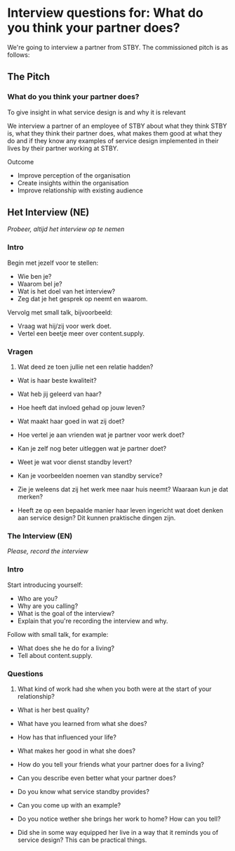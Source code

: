 # Interview questions for: What do you think your partner does?

We're going to interview a partner from STBY. The commissioned pitch is as follows:

## The Pitch

### What do you think your partner does?

To give insight in what service design is and why it is relevant

We interview a partner of an employee of STBY about what they think STBY is, what they think their partner does, what makes them good at what they do and if they know any examples of service design implemented in their lives by their partner working at STBY.


Outcome
* Improve perception of the organisation
* Create insights within the organisation
* Improve relationship with existing audience

## Het Interview (NE)

*Probeer, altijd het interview op te nemen*

### Intro

Begin met jezelf voor te stellen:

* Wie ben je?
* Waarom bel je?
* Wat is het doel van het interview?
* Zeg dat je het gesprek op neemt en waarom.

Vervolg met small talk, bijvoorbeeld:

* Vraag wat hij/zij voor werk doet.
* Vertel een beetje meer over content.supply.

### Vragen 

1. Wat deed ze toen jullie net een relatie hadden?

* Wat is haar beste kwaliteit?

* Wat heb jij geleerd van haar?

* Hoe heeft dat invloed gehad op jouw leven?

* Wat maakt haar goed in wat zij doet?

* Hoe vertel je aan vrienden wat je partner voor werk doet?

* Kan je zelf nog beter uitleggen wat je partner doet?

* Weet je wat voor dienst standby levert?

* Kan je voorbeelden noemen van standby service?

* Zie je weleens dat zij het werk mee naar huis neemt? Waaraan kun je dat merken?

* Heeft ze op een bepaalde manier haar leven ingericht wat doet denken aan service design? Dit kunnen praktische dingen zijn.

### The Interview (EN)

*Please, record the interview*

### Intro

Start introducing yourself:

* Who are you?
* Why are you calling?
* What is the goal of the interview?
* Explain that you're recording the interview and why.

Follow with small talk, for example:

* What does she he do for a living?
* Tell about content.supply.

### Questions 

1. What kind of work had she when you both were at the start of your relationship?

* What is her best quality?

* What have you learned from what she does?

* How has that influenced your life?

* What makes her good in what she does?

* How do you tell your friends what your partner does for a living?

* Can you describe even better what your partner does?

* Do you know what service standby provides?

* Can you come up with an example?

* Do you notice wether she brings her work to home? How can you tell?

* Did she in some way equipped her live in a way that it reminds you of service design?
 This can be practical things.
